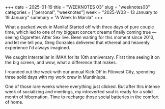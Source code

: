 +++
date = 2025-01-19
title = "WEEKNOTES 03"
slug = "weeknotes03"
categories = ["personal", "weeknotes"]
week = "2025-W03 - 13 January to 19 January"
summary = "A Week In Manila"
+++

What a packed week in Manila! Started off with three days of pure couple time, which led to one of my biggest concert dreams finally coming true — seeing Cigarettes After Sex live. Been waiting for this moment since 2013, and let me tell you, Greg Gonzales delivered that ethereal and heavenly experience I'd always imagined.

We caught Interstellar in IMAX for its 10th anniversary. First time seeing it on the big screen, and wow, what a difference that makes.

I rounded out the week with our annual Kick Off in Filinvest City, spending three solid days with my work crew in Muntinlupa.

One of those rare weeks where everything just clicked. But after this intense week of socializing and meetings, my introverted soul is ready for a solid month of hibernation. Time to recharge those social batteries in the comfort of home.